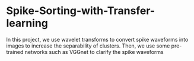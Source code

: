 # Spike-Sorting-with-Transfer-learning
In this project, we use wavelet transforms to convert spike waveforms into images to increase the separability of clusters. Then, we use some pre-trained networks such as VGGnet to clarify the spike waveforms
